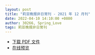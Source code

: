 ```yaml
---
layout: post
title: "莉亚晚报非日常刊 - 2021 年 12 月刊"
date: 2022-04-10 14:10:00 +0800
author: 30266, Spring_Love
tags: 莉亚晚报非日常刊
---
```


<nav class="hlist">
  <ul>
    <li><a href="/assets/pdf/RIA_Nightly_Unusual-2021-12.pdf">下载 PDF 文件</a></li>
    <li><a href="/assets/pdfjs/web/viewer.html?file=../../pdf/RIA_Nightly_Unusual-2021-12.pdf">在线预览</a></li>
  </ul>
</nav>